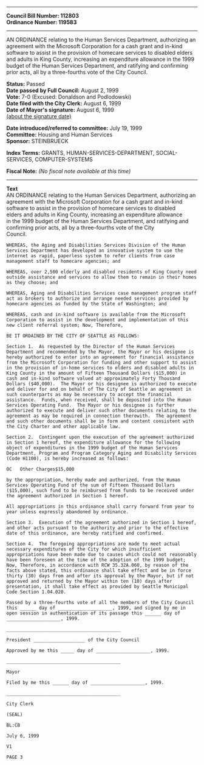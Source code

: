 * * * * *  
  
**Council Bill Number: [](#h0)[](#h2)112803**   
**Ordinance Number: 119583**  
  
* * * * *  
  
AN ORDINANCE relating to the Human Services Department, authorizing an agreement with the Microsoft Corporation for a cash grant and in-kind software to assist in the provision of homecare services to disabled elders and adults in King County, increasing an expenditure allowance in the 1999 budget of the Human Services Department, and ratifying and confirming prior acts, all by a three-fourths vote of the City Council.  
  
**Status:** Passed   
**Date passed by Full Council:** August 2, 1999   
**Vote:** 7-0 (Excused: Donaldson and Podlodowski)   
**Date filed with the City Clerk:** August 6, 1999   
**Date of Mayor's signature:** August 6, 1999   
[(about the signature date)](/~public/approvaldate.htm)   
  
  
**Date introduced/referred to committee:** July 19, 1999   
**Committee:** Housing and Human Services   
**Sponsor:** STEINBRUECK   
  
**Index Terms:** GRANTS, HUMAN-SERVICES-DEPARTMENT, SOCIAL-SERVICES, COMPUTER-SYSTEMS  
  
**Fiscal Note:** *(No fiscal note available at this time)*  
  
* * * * *  
  
**Text**  
    AN ORDINANCE relating to the Human Services Department, authorizing an  
    agreement with the Microsoft Corporation for a cash grant and in-kind  
    software to assist in the provision of homecare services to disabled  
    elders and adults in King County, increasing an expenditure allowance  
    in the 1999 budget of the Human Services Department, and ratifying and  
    confirming prior acts, all by a three-fourths vote of the City  
    Council.  
  
    WHEREAS, the Aging and Disabilities Services Division of the Human  
    Services Department has developed an innovative system to use the  
    internet as rapid, paperless system to refer clients from case  
    management staff to homecare agencies; and  
  
    WHEREAS, over 2,500 elderly and disabled residents of King County need  
    outside assistance and services to allow them to remain in their homes  
    as they choose; and  
  
    WHEREAS, Aging and Disabilities Services case management program staff  
    act as brokers to authorize and arrange needed services provided by  
    homecare agencies as funded by the State of Washington; and  
  
    WHEREAS, cash and in-kind software is available from the Microsoft  
    Corporation to assist in the development and implementation of this  
    new client referral system; Now, Therefore,  
  
    BE IT ORDAINED BY THE CITY OF SEATTLE AS FOLLOWS:  
  
    Section 1.  As requested by the Director of the Human Services  
    Department and recommended by the Mayor, the Mayor or his designee is  
    hereby authorized to enter into an agreement for financial assistance  
    from the Microsoft Corporation for funding and other support to assist  
    in the provision of in-home services to elders and disabled adults in  
    King County in the amount of Fifteen Thousand Dollars ($15,000) in  
    cash and in-kind software valued at approximately Forty Thousand  
    Dollars ($40,000).  The Mayor or his designee is authorized to execute  
    and deliver for and on behalf of The City of Seattle an agreement in  
    such counterparts as may be necessary to accept the financial  
    assistance.  Funds, when received, shall be deposited into the Human  
    Services Operating Fund.  The Mayor or his designee is further  
    authorized to execute and deliver such other documents relating to the  
    agreement as may be required in connection therewith.  The agreement  
    and such other documents shall be in form and content consistent with  
    the City Charter and other applicable law.  
  
    Section 2.  Contingent upon the execution of the agreement authorized  
    in Section 1 hereof, the expenditure allowance for the following  
    object of expenditures in the 1999 budget of the Human Services  
    Department, Program and Program Category Aging and Disability Services  
    (Code H1100), is hereby increased as follows:  
  
    OC   Other Charges$15,000  
  
    by the appropriation, hereby made and authorized, from the Human  
    Services Operating Fund of the sum of Fifteen Thousand Dollars  
    ($15,000), such fund to be reimbursed from funds to be received under  
    the agreement authorized in Section 1 hereof.  
  
    All appropriations in this ordinance shall carry forward from year to  
    year unless expressly abandoned by ordinance.  
  
    Section 3.  Execution of the agreement authorized in Section 1 hereof,  
    and other acts pursuant to the authority and prior to the effective  
    date of this ordinance, are hereby ratified and confirmed.  
  
    Section 4.  The foregoing appropriations are made to meet actual  
    necessary expenditures of the City for which insufficient  
    appropriations have been made due to causes which could not reasonably  
    have been foreseen at the time of the adoption of the 1999 budget;  
    Now, Therefore, in accordance with RCW 35.32A.060, by reason of the  
    facts above stated, this ordinance shall take effect and be in force  
    thirty (30) days from and after its approval by the Mayor, but if not  
    approved and returned by the Mayor within ten (10) days after  
    presentation, it shall take effect as provided by Seattle Municipal  
    Code Section 1.04.020.  
  
    Passed by a three-fourths vote of all the members of the City Council  
    this ______ day of ____________________, 1999, and signed by me in  
    open session in authentication of its passage this ______ day of  
    ____________________, 1999.  
  
    __________________________________________  
  
    President ___________________ of the City Council  
  
    Approved by me this _____ day of ____________________, 1999.  
  
    __________________________________________  
  
    Mayor  
  
    Filed by me this ______ day of ____________________, 1999.  
  
    __________________________________________  
  
    City Clerk  
  
    (SEAL)  
  
    BL:CB  
  
    July 6, 1999  
  
    V1  
  
    PAGE 3  

